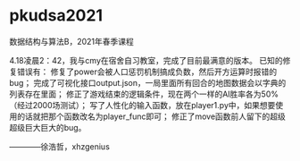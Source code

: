 # pkudsa2021
数据结构与算法B，2021年春季课程


4.18凌晨2：42，我与cmy在宿舍自习教室，完成了目前最满意的版本。
已知的修复错误有：
修复了power会被人口惩罚机制搞成负数，然后开方运算时报错的bug；
完成了可视化接口output.json，一局里面所有回合的地图数据会以字典的列表存在里面；
修正了游戏结束的逻辑条件，现在两个一样的AI胜率各为50%（经过2000场测试）；
写了人性化的输入函数，放在player1.py中，如果想要使用的话就把那个函数改名为player_func即可；
修正了move函数前人留下的超级超级巨大巨大的bug。

————徐浩哲，xhzgenius
